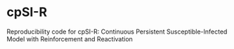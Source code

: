# cpSI-R
Reproducibility code for cpSI-R: Continuous Persistent Susceptible-Infected Model with Reinforcement and Reactivation
